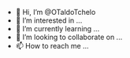 - 👋 Hi, I’m @OTaldoTchelo
- 👀 I’m interested in ...
- 🌱 I’m currently learning ...
- 💞️ I’m looking to collaborate on ...
- 📫 How to reach me ...

<!---
OTaldoTchelo/OTaldoTchelo is a ✨ special ✨ repository because its `README.md` (this file) appears on your GitHub profile.
You can click the Preview link to take a look at your changes.
--->
